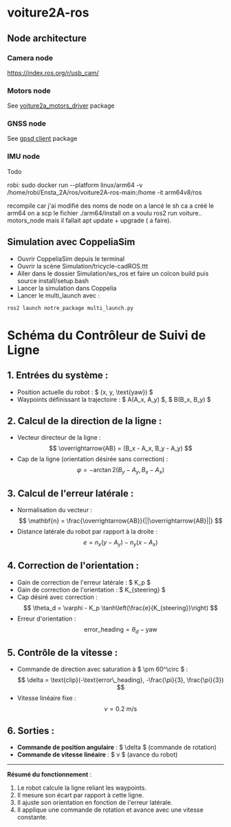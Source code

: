 # voiture2A-ros

## Node architecture

### Camera node
https://index.ros.org/r/usb_cam/

### Motors node
See [voiture2a_motors_driver](./src/voiture2a_motors_driver/README.md) package

### GNSS node
See [gpsd client](./src/gpsd_client/README.md) package

### IMU node
Todo

robi:
sudo docker run --platform linux/arm64 -v /home/robi/Ensta_2A/ros/voiture2A-ros-main:/home -it arm64v8/ros

recompile car j'ai modifié des noms de node
on a lancé le sh ca a créé le arm64
on a scp le fichier ./arm64/install
on a voulu ros2 run voiture.. motors_node
mais il fallait apt update + upgrade ( a faire).

## Simulation avec CoppeliaSim
- Ouvrir CoppeliaSim depuis le terminal
- Ouvrir la scène Simulation/tricycle-cadROS.ttt
- Aller dans le dossier Simulation/ws_ros et faire un colcon build puis source install/setup.bash
- Lancer la simulation dans Coppelia
- Lancer le multi_launch avec :
```
ros2 launch notre_package multi_launch.py
```

# Schéma du Contrôleur de Suivi de Ligne

## 1. Entrées du système :
- Position actuelle du robot : $ (x, y, \text{yaw}) $
- Waypoints définissant la trajectoire : $ A(A_x, A_y) $, $ B(B_x, B_y) $

## 2. Calcul de la direction de la ligne :
- Vecteur directeur de la ligne :
  $$ \overrightarrow{AB} = (B_x - A_x, B_y - A_y) $$
- Cap de la ligne (orientation désirée sans correction) :
  $$ \varphi = -\arctan2(B_y - A_y, B_x - A_x) $$

## 3. Calcul de l'erreur latérale :
- Normalisation du vecteur :
  $$ \mathbf{n} = \frac{\overrightarrow{AB}}{||\overrightarrow{AB}||} $$
- Distance latérale du robot par rapport à la droite :
  $$ e = n_x (y - A_y) - n_y (x - A_x) $$

## 4. Correction de l'orientation :
- Gain de correction de l'erreur latérale : $ K_p $
- Gain de correction de l'orientation : $ K_{steering} $
- Cap désiré avec correction :
  $$ \theta_d = \varphi - K_p \tanh\left(\frac{e}{K_{steering}}\right) $$
- Erreur d'orientation :
  $$ \text{error\_heading} = \theta_d - \text{yaw} $$

## 5. Contrôle de la vitesse :
- Commande de direction avec saturation à $ \pm 60^\circ $ :
  $$ \delta = \text{clip}(-\text{error\_heading}, -\frac{\pi}{3}, \frac{\pi}{3}) $$
- Vitesse linéaire fixe :
  $$ v = 0.2 \text{ m/s} $$

## 6. Sorties :
- **Commande de position angulaire** : $ \delta $ (commande de rotation)
- **Commande de vitesse linéaire** : $ v $ (avance du robot)

---
**Résumé du fonctionnement** :  
1. Le robot calcule la ligne reliant les waypoints.  
2. Il mesure son écart par rapport à cette ligne.  
3. Il ajuste son orientation en fonction de l'erreur latérale.  
4. Il applique une commande de rotation et avance avec une vitesse constante.
